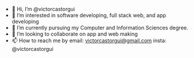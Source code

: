 - 👋 Hi, I’m @victorcastorgui
- 👀 I’m interested in software developing, full stack web, and app developing
- 🌱 I’m currently pursuing my Computer and Information Sciences degree.
- 💞️ I’m looking to collaborate on app and web making
- 📫 How to reach me by email: victorcastorgui@gmail.com insta: @victorcastorgui
